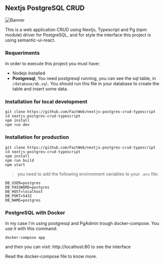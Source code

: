 ## Nextjs PostgreSQL CRUD

![Banner](./banner.png)

This is a web application CRUD using Nextjs, Typescript and Pg (npm module) driver for PostgreSQL, and for style the interface this project is using semantic-ui-react.

### Requeriments

In order to execute this project you must have:

* Nodejs installed
* **Postgresql**, You need postgresql running, you can see the sql table, in `/database/db.sql`. You should run this file in your database to create the table and insert some data.

### Installation for local development

```
git clone https://github.com/FaztWeb/nextjs-postgres-crud-typescript
cd nextjs-postgres-crud-typescript
npm install
npm run dev
```

### Installation for production
```
git clone https://github.com/FaztWeb/nextjs-postgres-crud-typescript
cd nextjs-postgres-crud-typescript
npm install
npm run build
npm start
```

> you need to add the following environment variables to your `.env` file:

```
DB_USER=postgres
DB_PASSWORD=postgres
DB_HOST=localhost
DB_PORT=5432
DB_NAME=postgres
```

### PostgreSQL with Docker

In my case I'm using postgresql and PgAdmin trough docker-compose. You use it with this command:

```
docker-compose app
```

and then you can visit: http://localhost:80 to see the interface

Read the docker-compose file to know more.